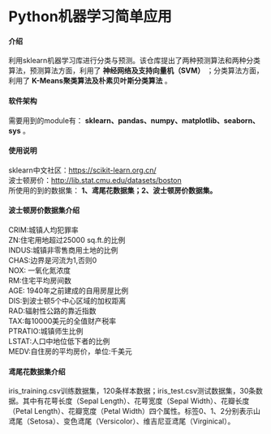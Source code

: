 # Python机器学习简单应用

#### 介绍
利用sklearn机器学习库进行分类与预测。该仓库提出了两种预测算法和两种分类算法，预测算法方面，利用了 **神经网络及支持向量机（SVM）** ；分类算法方面，利用了 **K-Means聚类算法及朴素贝叶斯分类算法** 。

#### 软件架构
需要用到的module有： **sklearn、pandas、numpy、matplotlib、seaborn、sys** 。  

#### 使用说明
sklearn中文社区：https://scikit-learn.org.cn/  
波士顿房价：http://lib.stat.cmu.edu/datasets/boston  
所使用的到的数据集： **1、鸢尾花数据集；2、波士顿房价数据集。** 

#### 波士顿房价数据集介绍  
CRIM:城镇人均犯罪率  
ZN:住宅用地超过25000 sq.ft.的比例  
INDUS:城镇非零售商用土地的比例  
CHAS:边界是河流为1,否则0  
NOX: 一氧化氮浓度  
RM:住宅平均房间数  
AGE: 1940年之前建成的自用房屋比例  
DIS:到波士顿5个中心区域的加权距离  
RAD:辐射性公路的靠近指数  
TAX:每10000美元的全值财产税率  
PTRATIO:城镇师生比例  
LSTAT:人口中地位低下者的比例  
MEDV:自住房的平均房价，单位:千美元  

#### 鸢尾花数据集介绍  
iris_training.csv训练数据集，120条样本数据；iris_test.csv测试数据集，30条数据。其中有花萼长度（Sepal Length）、花萼宽度（Sepal Width）、花瓣长度（Petal Length）、花瓣宽度（Petal Width）四个属性。标签0、1、2分别表示山鸢尾（Setosa）、变色鸢尾（Versicolor）、维吉尼亚鸢尾（Virginical）。





